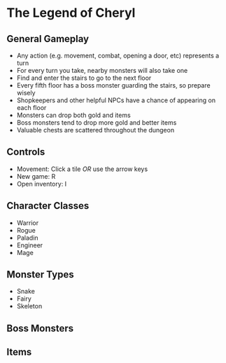 # The Legend of Cheryl

## General Gameplay

* Any action (e.g. movement, combat, opening a door, etc) represents a turn
* For every turn you take, nearby monsters will also take one
* Find and enter the stairs to go to the next floor
* Every fifth floor has a boss monster guarding the stairs, so prepare wisely
* Shopkeepers and other helpful NPCs have a chance of appearing on each floor
* Monsters can drop both gold and items
* Boss monsters tend to drop more gold and better items
* Valuable chests are scattered throughout the dungeon

## Controls

* Movement: Click a tile *OR* use the arrow keys
* New game: R
* Open inventory: I

## Character Classes

* Warrior
* Rogue
* Paladin
* Engineer
* Mage

## Monster Types

* Snake
* Fairy
* Skeleton

## Boss Monsters

## Items
